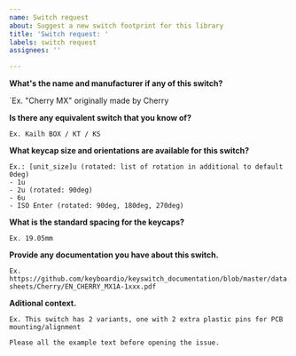 ```yaml
---
name: Switch request
about: Suggest a new switch footprint for this library
title: 'Switch request: '
labels: switch request
assignees: ''

---
```


**What's the name and manufacturer if any of this switch?**

`Ex. "Cherry MX" originally made by Cherry

**Is there any equivalent switch that you know of?**

`Ex. Kailh BOX / KT / KS`

**What keycap size and orientations are available for this switch?**

```
Ex.: [unit_size]u (rotated: list of rotation in additional to default 0deg)
- 1u
- 2u (rotated: 90deg)
- 6u
- ISO Enter (rotated: 90deg, 180deg, 270deg)
```

**What is the standard spacing for the keycaps?**

`Ex. 19.05mm`

**Provide any documentation you have about this switch.**

`Ex. https://github.com/keyboardio/keyswitch_documentation/blob/master/datasheets/Cherry/EN_CHERRY_MX1A-1xxx.pdf`

**Aditional context.**

`Ex. This switch has 2 variants, one with 2 extra plastic pins for PCB mounting/alignment`

`Please all the example text before opening the issue.`
